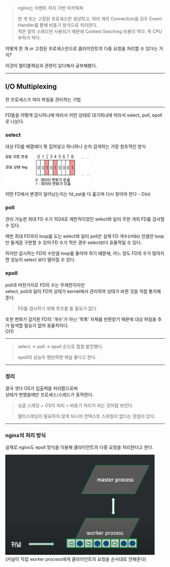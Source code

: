 > nginx는 이벤트 처리 기반 아키텍처   
> 
> 한 개 또는 고정된 프로세스만 생성하고, 여러 개의 Connection을 모두 Event-Handler를 통해 비동기 방식으로 처리한다.  
> 적은 양의 스레드만 사용되기 때문에 Context Swiching 비용이 적다. 즉 CPU 부하가 적다.

어떻게 한 개 or 고정된 프로세스만으로 클라이언트의 다중 요청을 처리할 수 있다는 거지?

이것이 멀티플렉싱과 관련이 있다해서 공부해봤다.

---

## I/O Multiplexing

한 프로세스가 여러 파일을 관리하는 기법

---

FD들을 어떻게 감시하냐에 따라서 
어떤 상태로 대기하냐에 따라서 select, poll, epoll 로 나뉜다.

### select

대상 FD를 배열에다 쭉 집어넣고 하나하나 순차 검색하는 가장 원초적인 방식

![img.png](../../img/Multiplexing_1.png)

어떤 FD에서 변경이 일어났는지는 fd_set을 다 훑으며 다시 찾아야 한다 - O(n)

### poll

관리 가능한 최대 FD 수가 1024로 제한적이었던 select와 달리 무한 개의 FD를 검사할 수 있다.

매번 최대 FD까지 loop를 도는 select와 달리 poll은 실제 FD 개수(nfds) 만큼만 loop만 돌게끔 구현할 수 있어 FD 수가 적은 경우 select보다 효율적일 수 있다.

하지만 감시하는 FD의 수만큼 loop를 돌아야 하기 떄문에, 어느 정도 FD의 수가 많아지면 성능이 select 보다 떨어질 수 있다.



### epoll

poll과 마찬가지로 FD의 수는 무제한이지만  
select, poll과 달리 FD의 상태가 kernel에서 관리하여 상태가 바뀐 것을 직접 통지해준다.

> FD를 검사하기 위해 루프를 돌 필요가 없다.

또한 변화가 감지된 FD의 '개수'가 아닌 '목록' 자체를 반환받기 때문에 대상 파일을 추가 탐색할 필요가 없어 효율적이다.  
O(1)

---

> select -> poll -> epoll 순으로 점점 발전했다.
> 
> epoll의 성능이 웬만하면 제일 좋다고 한다.

---

### 정리

결국 셋다 OS가 입출력을 처리함으로써  
상태가 변했을때만 프로세스/스레드가 동작한다.

> 싱글 스레딩 + OS의 처리 = 비동기 처리가 되는 것처럼 보인다.
> 
> 멀티스레딩이 필요하지 않게 되니까 컨텍스트 스위칭이 없다는 장점이 있다.

---

### nginx의 처리 방식

실제로 nginx도 epoll 방식을 이용해 클라이언트의 다중 요청을 처리한다고 한다.

![img.png](../../img/Multiplexing_2.png)  
(커널이 직접 worker process에게 클라이언트의 요청을 순서대로 전해준다)